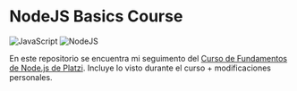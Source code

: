 # NodeJS Basics Course

![JavaScript](https://img.shields.io/badge/JavaScript-323330?style=for-the-badge&logo=javascript&logoColor=F7DF1E)
![NodeJS](https://img.shields.io/badge/Node%20js-339933?style=for-the-badge&logo=nodedotjs&logoColor=white)

En este repositorio se encuentra mi seguimento del [Curso de Fundamentos de Node.js de Platzi](https://platzi.com/cursos/fundamentos-node/). Incluye lo visto durante el curso + modificaciones personales.
